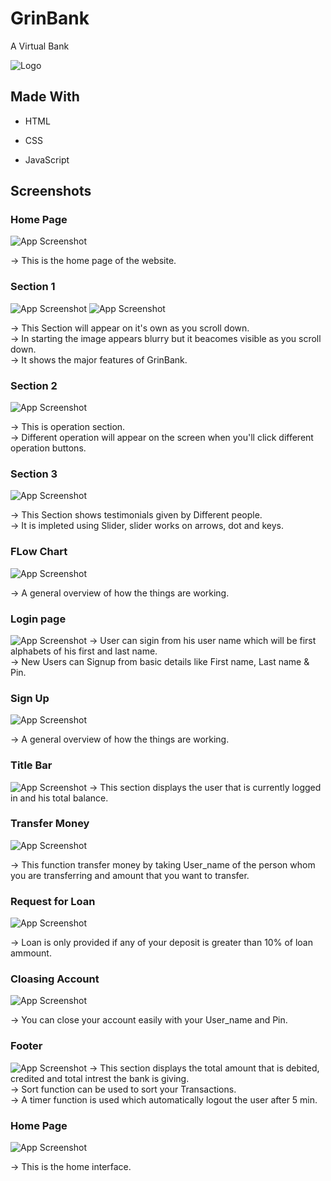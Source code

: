 
# GrinBank

A Virtual Bank


![Logo](https://github.com/harshitbisht18/GrinBank/blob/main/logo.png?raw=true)


## Made With

- HTML

- CSS

- JavaScript


## Screenshots

### Home Page 

![App Screenshot](https://github.com/harshitbisht18/GrinBank/blob/main/homePage.png?raw=true) 

-> This is the home page of the website.

### Section 1

![App Screenshot](https://github.com/harshitbisht18/GrinBank/blob/main/features1.png?raw=true) 
![App Screenshot](https://github.com/harshitbisht18/GrinBank/blob/main/features2.png?raw=true) 

-> This Section will appear on it's own as you scroll down.\
-> In starting the image appears blurry but it beacomes visible as you scroll down.\
-> It shows the major features of GrinBank.


### Section 2

![App Screenshot](https://github.com/harshitbisht18/GrinBank/blob/main/operations.png?raw=true) 

-> This is operation section.\
-> Different operation will appear on the screen when you'll click different operation buttons.

### Section 3

![App Screenshot](https://github.com/harshitbisht18/GrinBank/blob/main/testimonials.png?raw=true) 

-> This Section shows testimonials given by Different people.\
-> It is impleted using Slider, slider works on arrows, dot and keys.


### FLow Chart

![App Screenshot](https://github.com/harshitbisht18/GrinBank/blob/main/Bankist-flowchart.png?raw=true) 

-> A general overview of how the things are working.

### Login page

![App Screenshot](https://github.com/ANURAG-PARMAR1/GrinBank/blob/master/homePage.png?raw=true) 
-> User can sigin from his user name which will be first alphabets of his first and last name.\
-> New Users can Signup from basic details like First name, Last name & Pin.

### Sign Up

![App Screenshot](https://github.com/harshitbisht18/GrinBank/blob/main/signup.png?raw=true) 

-> A general overview of how the things are working.

### Title Bar

![App Screenshot](https://github.com/harshitbisht18/GrinBank/blob/main/Title.png?raw=true)
-> This section displays the user that is currently logged in and his total balance.



### Transfer Money

![App Screenshot](https://github.com/harshitbisht18/GrinBank/blob/main/Transfer.png?raw=true)

-> This function transfer money by taking User_name of the person whom you are transferring and amount that you want to transfer.



### Request for Loan 

![App Screenshot](https://github.com/harshitbisht18/GrinBank/blob/main/Loan.png?raw=true)

-> Loan is only provided if any of your deposit is greater than 10% of loan ammount. 


### Cloasing Account

![App Screenshot](https://github.com/harshitbisht18/GrinBank/blob/main/CloseAccount.png?raw=true)

-> You can close your account easily with your User_name and Pin.

### Footer

![App Screenshot](https://github.com/harshitbisht18/GrinBank/blob/main/Footer.png?raw=true)
-> This section displays the total amount that is debited, credited and total intrest the bank is giving.\
-> Sort function can be used to sort your Transactions.\
-> A timer function is used which automatically logout the user after 5 min.



### Home Page 

![App Screenshot](https://github.com/harshitbisht18/GrinBank/blob/main/inside.png?raw=true)

-> This is the home interface.



